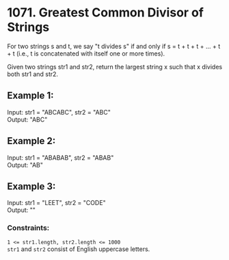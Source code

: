 # 1071. Greatest Common Divisor of Strings

For two strings s and t, we say "t divides s" if and only if s = t + t + t + ... + t + t (i.e., t is concatenated with itself one or more times).

Given two strings str1 and str2, return the largest string x such that x divides both str1 and str2.

 

## Example 1:

Input: str1 = "ABCABC", str2 = "ABC"\
Output: "ABC"


## Example 2:

Input: str1 = "ABABAB", str2 = "ABAB"\
Output: "AB"


## Example 3:

Input: str1 = "LEET", str2 = "CODE"\
Output: ""
 

### Constraints:

`1 <= str1.length, str2.length <= 1000`\
`str1` and `str2` consist of English uppercase letters.
